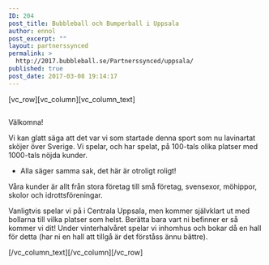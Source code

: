 ```yaml
---
ID: 204
post_title: Bubbleball och Bumperball i Uppsala
author: ennol
post_excerpt: ""
layout: partnerssynced
permalink: >
  http://2017.bubbleball.se/Partnerssynced/uppsala/
published: true
post_date: 2017-03-08 19:14:17
---
```

[vc_row][vc_column][vc_column_text]
<div id="block_container_91047714" class="block_container presentation_image_block">
<div id="block_91047714">
<div class="h24_normal_text">
<div class="h24_image_block_align h24_image_block_align_left "><a class="h24-js-iv" title="" href="http://dst15js82dk7j.cloudfront.net/183390/50909542-LnAMh.jpg"><img id="block_img_91047714" class="presentation_image_block_image" title="" src="http://dst15js82dk7j.cloudfront.net/183390/50909541-NiYXi.jpg" alt="" /></a></div>
</div>
</div>
</div>
<div id="block_container_91111124" class="block_container presentation_image_block">
<div id="block_91111124">
<div class="h24_normal_text">
<div class="h24_image_block_align h24_image_block_align_left "><img id="block_img_91111124" class="presentation_image_block_image" title="" src="http://h24-original.s3.amazonaws.com/183390/18153672-89Ahc.jpg" alt="" /></div>
</div>
</div>
</div>
<div id="block_container_91047713" class="block_container standard_text_block text_block">
<div id="block_91047713">
<div id="block_91047713_text_content" class="text_content">

Välkomna!

Vi kan glatt säga att det var vi som startade denna sport som nu lavinartat sköjer över Sverige. Vi spelar, och har spelat, på 100-tals olika platser med 1000-tals nöjda kunder.
- Alla säger samma sak, det här är otroligt roligt!

Våra kunder är allt från stora företag till små företag, svensexor, möhippor, skolor och idrottsföreningar.

Vanligtvis spelar vi på i Centrala Uppsala, men kommer självklart ut med bollarna till vilka platser som helst. Berätta bara vart ni befinner er så kommer vi dit! Under vinterhalvåret spelar vi inhomhus och bokar då en hall för detta (har ni en hall att tillgå är det förståss ännu bättre).

</div>
</div>
</div>
[/vc_column_text][/vc_column][/vc_row]